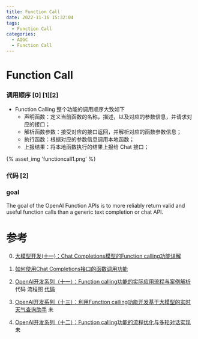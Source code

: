 ```yaml
---
title: Function Call
date: 2022-11-16 15:32:04
tags:
  - Function Call
categories: 
  - AIGC
  - Function Call  
---
```


<p></p>
<!-- more -->

# Function Call
### 调用顺序  [0] [1][2]

+ Function Calling 整个功能的调用顺序大致如下
  - 声明函数：定义当前函数的名称，描述，以及对应的参数信息，并请求对应的接口；
  - 解析函数参数：接受对应的接口返回，并解析对应的函数参数信息；
  - 执行函数：根据对应的参数信息调用本地函数；
  - 上报结果：将本地函数执行的结果上报给 Chat 接口；

{% asset_img 'functioncall1.png' %}

### 代码 [2]



### goal

 The goal of the OpenAI Function APIs is to more reliably return valid and useful function calls than a generic text completion or chat API.



# 参考
0. [大模型开发(十一)：Chat Completions模型的Function calling功能详解](http://lihuaxi.xjx100.cn/news/1382737.html) 

1. [如何使用Chat Completions接口的函数调用功能](https://www.duidaima.com/Group/Topic/OtherTools/13709)

2. [OpenAI开发系列（十一）：Function calling功能的实际应用流程与案例解析](https://blog.csdn.net/Lvbaby_/article/details/131892482)   代码  流程图
   [代码](https://github.com/www6v/AIGC/tree/master/Function%20calling%E5%8A%9F%E8%83%BD%E7%9A%84%E5%AE%9E%E9%99%85%E5%BA%94%E7%94%A8%E6%B5%81%E7%A8%8B%E4%B8%8E%E6%A1%88%E4%BE%8B%E8%A7%A3%E6%9E%90)

101. [OpenAI开发系列（十三）：利用Function calling功能开发基于大模型的实时天气查询助手](https://blog.csdn.net/Lvbaby_/article/details/131933871) 未

102. [OpenAI开发系列（十二）：Function calling功能的流程优化与多轮对话实现](https://blog.csdn.net/Lvbaby_/article/details/131912170) 未

